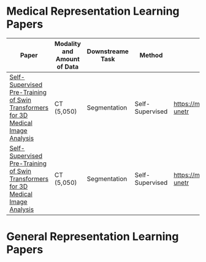 # Medical Representation Learning Papers

| Paper            | Modality and Amount of Data          | Downstreame Task      |  Method         | Code            | Year            |
|------------------|-------------------|---------------------- |-----------------|-----------------|-----------------|
|[Self-Supervised Pre-Training of Swin Transformers for 3D Medical Image Analysis](https://arxiv.org/abs/2111.14791)| CT (5,050)  | Segmentation                  | Self-Supervised            | https://monai.io/research/swin-unetr           | 2022            |
|[Self-Supervised Pre-Training of Swin Transformers for 3D Medical Image Analysis](https://arxiv.org/abs/2111.14791)| CT (5,050)  | Segmentation                  | Self-Supervised            | https://monai.io/research/swin-unetr           | 2022            |

# General Representation Learning Papers
